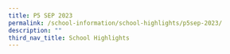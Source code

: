 ```yaml
---
title: P5 SEP 2023
permalink: /school-information/school-highlights/p5sep-2023/
description: ""
third_nav_title: School Highlights
---
```

